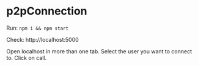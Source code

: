 # p2pConnection

Run:
`npm i && npm start`

Check:
http://localhost:5000

Open localhost in more than one tab. Select the user you want to connect to. Click on call.
